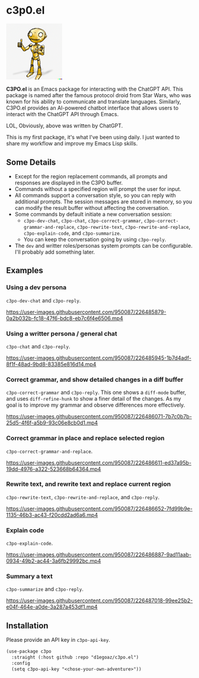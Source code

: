 # c3p0.el

<img src="./c3p-o.png" height="30%" width="30%">

**C3PO.el** is an Emacs package for interacting with the ChatGPT API. This package is named after the
famous protocol droid from Star Wars, who was known for his ability to communicate and translate
languages. Similarly, C3PO.el provides an AI-powered chatbot interface that allows users to interact
with the ChatGPT API through Emacs.

LOL, Obviously, above was written by ChatGPT.

This is my first package, it's what I've been using daily. I just wanted to share my workflow and improve my Emacs Lisp skills.

## Some Details
- Except for the region replacement commands, all prompts and responses are displayed in the C3PO buffer.
- Commands without a specified region will prompt the user for input.
- All commands support a conversation style, so you can reply with additional prompts.
  The session messages are stored in memory, so you can modify the result buffer without affecting the conversation.
- Some commands by default initiate a new conversation session:
  - `c3po-dev-chat`, `c3po-chat`, `c3po-correct-grammar`, `c3po-correct-grammar-and-replace`, `c3po-rewrite-text`, `c3po-rewrite-and-replace`, `c3po-explain-code`, and `c3po-summarize`.
  - You can keep the conversation going by using `c3po-reply`.
- The `dev` and writter roles/personas system prompts can be configurable. I'll probably add something later.

## Examples

### Using a dev persona
`c3po-dev-chat` and `c3po-reply`.

https://user-images.githubusercontent.com/950087/226485879-0a2b032b-fc18-47f6-bdc8-eb7c6f4e6506.mp4

### Using a writter persona / general chat
`c3po-chat` and `c3po-reply`.

https://user-images.githubusercontent.com/950087/226485945-1b7d4adf-8f1f-48ad-9bd8-83385e816d14.mp4

### Correct grammar, and show detailed changes in a diff buffer
`c3po-correct-grammar` and `c3po-reply`.
This one shows a `diff-mode` buffer, and uses `diff-refine-hunk` to show a finer detail of the changes. As my goal is to improve my grammar and observe differences more effectively.

https://user-images.githubusercontent.com/950087/226486071-7b7c0b7b-25d5-4f6f-a5b9-93c06e8cb0d1.mp4

### Correct grammar in place and replace selected region
`c3po-correct-grammar-and-replace`.

https://user-images.githubusercontent.com/950087/226486611-ed37a95b-19dd-4976-a322-523668b64364.mp4

### Rewrite text, and rewrite text and replace current region
`c3po-rewrite-text`, `c3po-rewrite-and-replace`, and `c3po-reply`.

https://user-images.githubusercontent.com/950087/226486652-7fd99b9e-1135-46b3-ac43-f20cdd2ad6a6.mp4

### Explain code
`c3po-explain-code`.

https://user-images.githubusercontent.com/950087/226486887-9ad11aab-0934-49b2-ac44-3a6fb29992bc.mp4

### Summary a text
`c3po-summarize` and `c3po-reply`.

https://user-images.githubusercontent.com/950087/226487018-99ee25b2-e04f-464e-a0de-3a287a453df1.mp4

## Installation

Please provide an API key in `c3po-api-key`.

```emacs-lisp
(use-package c3po
  :straight (:host github :repo "d1egoaz/c3po.el")
  :config
  (setq c3po-api-key "<chose-your-own-adventure>"))
```
